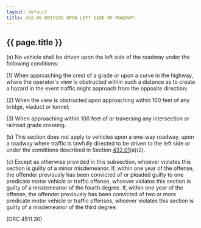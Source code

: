 ```yaml
---
layout: default 
title: 432.06 DRIVING UPON LEFT SIDE OF ROADWAY.
---
```


{{ page.title }}
----------------

​(a) No vehicle shall be driven upon the left side of the roadway under
the following conditions:

​(1) When approaching the crest of a grade or upon a curve in the
highway, where the operator's view is obstructed within such a distance
as to create a hazard in the event traffic might approach from the
opposite direction;

​(2) When the view is obstructed upon approaching within 100 feet of any
bridge, viaduct or tunnel;

​(3) When approaching within 100 feet of or traversing any intersection
or railroad grade crossing.

​(b) This section does not apply to vehicles upon a one-way roadway,
upon a roadway where traffic is lawfully directed to be driven to the
left side or under the conditions described in Section
[432.01](1f0da391.html)(a)(2).

​(c) Except as otherwise provided in this subsection, whoever violates
this section is guilty of a minor misdemeanor. If, within one year of
the offense, the offender previously has been convicted of or pleaded
guilty to one predicate motor vehicle or traffic offense, whoever
violates this section is guilty of a misdemeanor of the fourth degree.
If, within one year of the offense, the offender previously has been
convicted of two or more predicate motor vehicle or traffic offenses,
whoever violates this section is guilty of a misdemeanor of the third
degree.

(ORC 4511.30)
